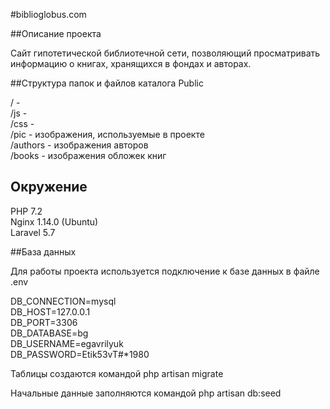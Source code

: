 #biblioglobus.com

##Описание проекта

Сайт гипотетической библиотечной сети, позволяющий просматривать информацию о книгах, хранящихся в фондах и авторах.

##Структура папок и файлов каталога Public

/ -    
    /js  - <br>
    /css - <br>
    /pic - изображения, используемые в проекте<br>
        /authors - изображения авторов<br>
        /books   - изображения обложек книг

## Окружение
PHP 7.2<br />
Nginx 1.14.0 (Ubuntu)<br />
Laravel 5.7

##База данных

Для работы проекта используется подключение к базе данных
в файле .env

DB_CONNECTION=mysql<br />
DB_HOST=127.0.0.1<br />
DB_PORT=3306<br />
DB_DATABASE=bg<br />
DB_USERNAME=egavrilyuk<br />
DB_PASSWORD=Etik53vT#*1980<br />

Таблицы создаются командой 
php artisan migrate

Начальные данные заполняются командой
php artisan db:seed
